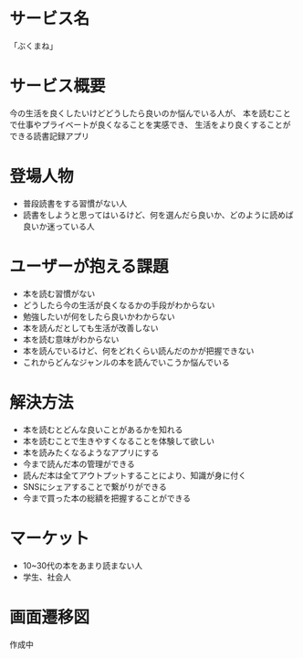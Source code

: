 # サービス名

「ぶくまね」

# サービス概要

今の生活を良くしたいけどどうしたら良いのか悩んでいる人が、
本を読むことで仕事やプライベートが良くなることを実感でき、
生活をより良くすることができる読書記録アプリ

# 登場人物
- 普段読書をする習慣がない人
- 読書をしようと思ってはいるけど、何を選んだら良いか、どのように読めば良いか迷っている人

# ユーザーが抱える課題
- 本を読む習慣がない
- どうしたら今の生活が良くなるかの手段がわからない
- 勉強したいが何をしたら良いかわからない
- 本を読んだとしても生活が改善しない
- 本を読む意味がわからない
- 本を読んでいるけど、何をどれくらい読んだのかが把握できない
- これからどんなジャンルの本を読んでいこうか悩んでいる

# 解決方法
- 本を読むとどんな良いことがあるかを知れる
- 本を読むことで生きやすくなることを体験して欲しい
- 本を読みたくなるようなアプリにする
- 今まで読んだ本の管理ができる
- 読んだ本は全てアウトプットすることにより、知識が身に付く
- SNSにシェアすることで繋がりができる
- 今まで買った本の総額を把握することができる

# マーケット
- 10~30代の本をあまり読まない人
- 学生、社会人

# 画面遷移図
作成中
